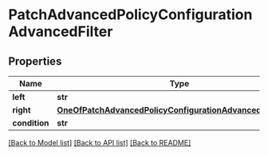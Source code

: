 # PatchAdvancedPolicyConfigurationAdvancedFilter

## Properties
Name | Type | Description | Notes
------------ | ------------- | ------------- | -------------
**left** | **str** |  | [optional] 
**right** | [**OneOfPatchAdvancedPolicyConfigurationAdvancedFilterRight**](OneOfPatchAdvancedPolicyConfigurationAdvancedFilterRight.md) |  | [optional] 
**condition** | **str** |  | [optional] 

[[Back to Model list]](../README.md#documentation-for-models) [[Back to API list]](../README.md#documentation-for-api-endpoints) [[Back to README]](../README.md)

